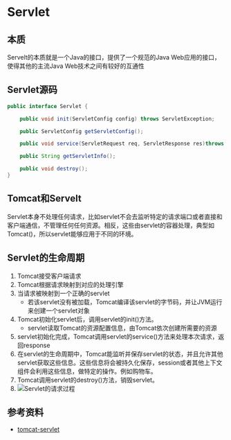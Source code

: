 # Servlet

## 本质

Servelt的本质就是一个Java的接口，提供了一个规范的Java Web应用的接口，使得其他的主流Java Web技术之间有较好的互通性

## Servlet源码

```java
public interface Servlet {

    public void init(ServletConfig config) throws ServletException;

    public ServletConfig getServletConfig();

    public void service(ServletRequest req, ServletResponse res)throws ServletException, IOException;

    public String getServletInfo();

    public void destroy();
}
```

## Tomcat和Servelt

Servlet本身不处理任何请求，比如servlet不会去监听特定的请求端口或者直接和客户端通信，不管理任何任何资源。相反，这些由servlet的容器处理，典型如Tomcat()，所以servlet能够应用于不同的环境。

## Servlet的生命周期

1. Tomcat接受客户端请求
2. Tomcat根据请求映射到对应的处理引擎
3. 当请求被映射到一个正确的servlet
    - 若该servlet没有被加载，Tomcat编译该servlet的字节码，并让JVM运行来创建一个servlet对象
4. Tomcat初始化servlet后，调用servlet的init()方法。
    - servlet读取Tomcat的资源配置信息，由Tomcat依次创建所需要的资源
5. servlet初始化完成，Tomcat调用servlet的service()方法来处理本次请求，返回response
6. 在servlet的生命周期中，Tomcat能监听并保存servlet的状态，并且允许其他servlet获取这些信息。这些信息将会被持久化保存，session或者其他上下文组件会利用这些信息，做特定的操作。例如购物车。
7. Tomcat调用servlet的destroy()方法，销毁servlet。
8. ![Servlet的请求过程](https://github.com/ValentineF/NoteBook/blob/master/Picture/servlet.jpg)

## 参考资料

- [tomcat-servlet](https://www.mulesoft.com/cn/tcat/tomcat-servlet)
